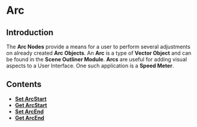 # Arc

## Introduction

The **Arc Nodes** provide a means for a user to perform several adjustments on already created **Arc Objects**. An **Arc** is a type of **Vector Object** and can be found in the **Scene Outliner Module**. **Arcs** are useful for adding visual aspects to a User Interface. One such application is a **Speed Meter**. 
## Contents

* [**Set ArcStart**](setarcstart.md)
* [**Get ArcStart**](getarcstart.md)
* [**Set ArcEnd**](setarcend.md)
* [**Get ArcEnd**](getarcend.md)